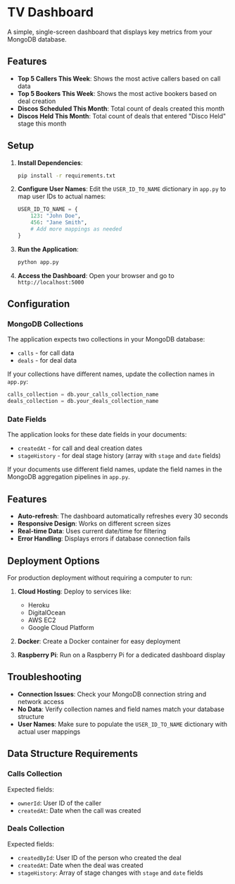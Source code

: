 # TV Dashboard

A simple, single-screen dashboard that displays key metrics from your MongoDB database.

## Features

- **Top 5 Callers This Week**: Shows the most active callers based on call data
- **Top 5 Bookers This Week**: Shows the most active bookers based on deal creation
- **Discos Scheduled This Month**: Total count of deals created this month
- **Discos Held This Month**: Total count of deals that entered "Disco Held" stage this month

## Setup

1. **Install Dependencies**:
   ```bash
   pip install -r requirements.txt
   ```

2. **Configure User Names**:
   Edit the `USER_ID_TO_NAME` dictionary in `app.py` to map user IDs to actual names:
   ```python
   USER_ID_TO_NAME = {
       123: "John Doe",
       456: "Jane Smith",
       # Add more mappings as needed
   }
   ```

3. **Run the Application**:
   ```bash
   python app.py
   ```

4. **Access the Dashboard**:
   Open your browser and go to `http://localhost:5000`

## Configuration

### MongoDB Collections
The application expects two collections in your MongoDB database:
- `calls` - for call data
- `deals` - for deal data

If your collections have different names, update the collection names in `app.py`:
```python
calls_collection = db.your_calls_collection_name
deals_collection = db.your_deals_collection_name
```

### Date Fields
The application looks for these date fields in your documents:
- `createdAt` - for call and deal creation dates
- `stageHistory` - for deal stage history (array with `stage` and `date` fields)

If your documents use different field names, update the field names in the MongoDB aggregation pipelines in `app.py`.

## Features

- **Auto-refresh**: The dashboard automatically refreshes every 30 seconds
- **Responsive Design**: Works on different screen sizes
- **Real-time Data**: Uses current date/time for filtering
- **Error Handling**: Displays errors if database connection fails

## Deployment Options

For production deployment without requiring a computer to run:

1. **Cloud Hosting**: Deploy to services like:
   - Heroku
   - DigitalOcean
   - AWS EC2
   - Google Cloud Platform

2. **Docker**: Create a Docker container for easy deployment

3. **Raspberry Pi**: Run on a Raspberry Pi for a dedicated dashboard display

## Troubleshooting

- **Connection Issues**: Check your MongoDB connection string and network access
- **No Data**: Verify collection names and field names match your database structure
- **User Names**: Make sure to populate the `USER_ID_TO_NAME` dictionary with actual user mappings

## Data Structure Requirements

### Calls Collection
Expected fields:
- `ownerId`: User ID of the caller
- `createdAt`: Date when the call was created

### Deals Collection
Expected fields:
- `createdById`: User ID of the person who created the deal
- `createdAt`: Date when the deal was created
- `stageHistory`: Array of stage changes with `stage` and `date` fields 